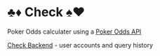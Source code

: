 # ♣️♦️ Check ♠️♥️

Poker Odds calculater using a [Poker Odds API](https://rapidapi.com/danielamitay/api/poker-odds)

[Check Backend](https://github.com/IMH51/check-server) - user accounts and query history

